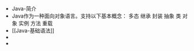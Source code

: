 - Java-简介
- Java作为一种面向对象语言。支持以下基本概念：
  多态
  继承
  封装
  抽象
  类
  对象
  实例
  方法
  重载
- [[Java-基础语法]]
-
-